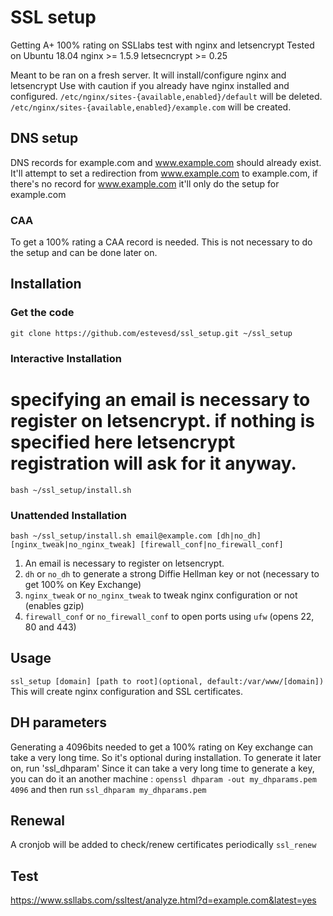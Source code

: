 # SSL setup
Getting A+ 100% rating on SSLlabs test with nginx and letsencrypt
Tested on Ubuntu 18.04
nginx >= 1.5.9
letsecncrypt >= 0.25

Meant to be ran on a fresh server.
It will install/configure nginx and letsencrypt
Use with caution if you already have nginx installed and configured.
`/etc/nginx/sites-{available,enabled}/default` will be deleted.
`/etc/nginx/sites-{available,enabled}/example.com` will be created.

## DNS setup
DNS records for example.com and www.example.com should already exist.
It'll attempt to set a redirection from www.example.com to example.com, if there's no record for www.example.com it'll only do the setup for example.com

### CAA
To get a 100% rating a CAA record is needed.
This is not necessary to do the setup and can be done later on.

## Installation
### Get the code
```shell
git clone https://github.com/estevesd/ssl_setup.git ~/ssl_setup
```

### Interactive Installation
# specifying an email is necessary to register on letsencrypt. if nothing is specified here letsencrypt registration will ask for it anyway.
```
bash ~/ssl_setup/install.sh
```
### Unattended Installation
`bash ~/ssl_setup/install.sh email@example.com [dh|no_dh] [nginx_tweak|no_nginx_tweak] [firewall_conf|no_firewall_conf]`
1. An email is necessary to register on letsencrypt.
2. `dh` or `no_dh` to generate a strong Diffie Hellman key or not (necessary to get 100% on Key Exchange)
3. `nginx_tweak` or `no_nginx_tweak` to tweak nginx configuration or not (enables gzip)
4. `firewall_conf` or `no_firewall_conf` to open ports using `ufw` (opens 22, 80 and 443)

## Usage
`ssl_setup [domain] [path to root](optional, default:/var/www/[domain])`
This will create nginx configuration and SSL certificates.

## DH parameters
Generating a 4096bits needed to get a 100% rating on Key exchange can take a very long time. So it's optional during installation.
To generate it later on, run 'ssl_dhparam'
Since it can take a very long time to generate a key, you can do it an another machine :
`openssl dhparam -out my_dhparams.pem 4096`
and then run
`ssl_dhparam my_dhparams.pem`

## Renewal
A cronjob will be added to check/renew certificates periodically
`ssl_renew`

## Test
https://www.ssllabs.com/ssltest/analyze.html?d=example.com&latest=yes
